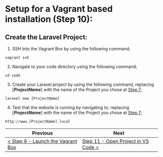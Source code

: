 # Setup for a Vagrant based installation (Step 10):

## Create the Laravel Project:

  1. SSH Into the Vagrant Box by using the following command;

```
vagrant ssh
```

  2. Navigate to your code directory using the following command;

```
cd code
```

  3. Create your Laravel project by using the following command, replacing [**_ProjectName_**] with the name of the Project you chose at [Step 7](vagrant-7.md);

```
laravel new [ProjectName]
```

  4. Test that the website is running by navigating to, replacing [**_ProjectName_**] with the name of the Project you chose at [Step 7](vagrant-7.md);

```
http://www.[ProjectName].local
```

| Previous | Next |
| -------- | ---- |
| [< Step 9 - Launch the Vagrant Box](vagrant-9.md) | [Step 11 -	Open Project in VS Code >](vagrant-11.md) |